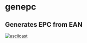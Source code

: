 # genepc

## Generates EPC from EAN

[![asciicast](https://asciinema.org/a/CruRmi2rIWOVCAPtOANqpLbPZ.svg)](https://asciinema.org/a/CruRmi2rIWOVCAPtOANqpLbPZ)